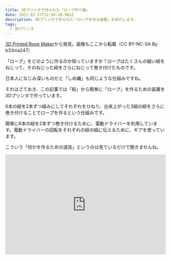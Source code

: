 ```yaml
---
title: 3Dプリンタで作られた「ロープ作り器」
date: 2021-01-27T12:50:20.901Z
description: 3Dプリンタで作られた「ロープを作る装置」を紹介します。
tags:
  - 3Dプリンタ
---
```

[3D Printed Rope Maker](https://www.instructables.com/3D-Printed-Rope-Maker/)から発見。画像もここから転載（CC BY-NC-SA By b33ma247）

「ロープ」をどのように作るのか知っていますか？ロープはたくさんの細い紐をねじって、そのねじった紐をさらにねじって巻き付けたものです。

日本人になじみ深いものだと「しめ縄」も同じような仕組みですね。

それはさておき、この記事では「紐」から簡単に「ロープ」を作るための装置を3Dプリンタで作っています。

6本の紐を2本ずつ組みにしてそれぞれをひねり、出来上がった3組の紐をさらに巻き付けることでロープを作るという仕組みです。

簡単に6本の紐を2本ずつ巻き付けるために、電動ドライバーを利用しています。電動ドライバーの回転をそれぞれの紐の組に伝えるために、ギアを使っています。

こういう「何かを作るための道具」というのは見ているだけで飽きませんね。

<iframe width="100%" height="315" src="https://www.youtube.com/embed/U55BZaPbffk" frameborder="0" allow="accelerometer; autoplay; clipboard-write; encrypted-media; gyroscope; picture-in-picture" allowfullscreen></iframe>
